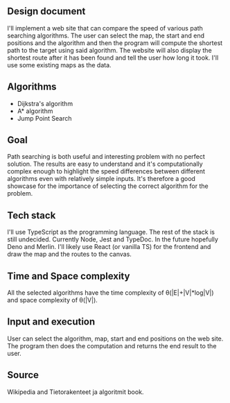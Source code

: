 ## Design document

I'll implement a web site that can compare the speed of various path searching algorithms. The user can select the map, the start and end positions and the algorithm and then the program will compute the shortest path to the target using said algorithm. The website will also display the shortest route after it has been found and tell the user how long it took. I'll use some existing maps as the data.

## Algorithms

- Dijkstra's algorithm
- A\* algorithm
- Jump Point Search

## Goal

Path searching is both useful and interesting problem with no perfect solution. The results are easy to understand and it's computationally complex enough to highlight the speed differences between different algorithms even with relatively simple inputs. It's therefore a good showcase for the importance of selecting the correct algorithm for the problem.

## Tech stack

I'll use TypeScript as the programming language. The rest of the stack is still undecided. Currently Node, Jest and TypeDoc. In the future hopefully Deno and Merlin. I'll likely use React (or vanilla TS) for the frontend and draw the map and the routes to the canvas.

## Time and Space complexity

All the selected algorithms have the time complexity of θ(|E|+|V|\*log|V|) and space complexity of θ(|V|).

## Input and execution

User can select the algorithm, map, start and end positions on the web site. The program then does the computation and returns the end result to the user.

## Source

Wikipedia and Tietorakenteet ja algoritmit book.
